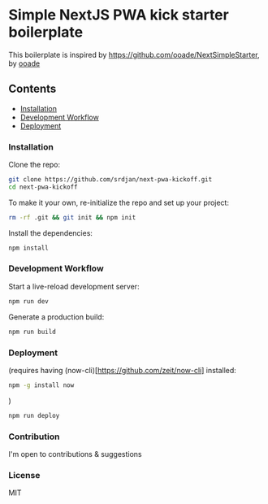 # Simple NextJS PWA kick starter boilerplate

This boilerplate is inspired by https://github.com/ooade/NextSimpleStarter, by [ooade](https://github.com/ooade)

## Contents

- [Installation](#installation)
- [Development Workflow](#development-workflow)
- [Deployment](#deployment)

### Installation

Clone the repo:

```sh
git clone https://github.com/srdjan/next-pwa-kickoff.git
cd next-pwa-kickoff
```

To make it your own, re-initialize the repo and set up your project:

```sh
rm -rf .git && git init && npm init
```

Install the dependencies:

```sh
npm install
```

### Development Workflow

Start a live-reload development server:

```sh
npm run dev
```

Generate a production build:

```sh
npm run build
```

### Deployment 
(requires having (now-cli)[https://github.com/zeit/now-cli] installed:
```sh
npm -g install now
```
)

```sh
npm run deploy
```

### Contribution

I'm open to contributions & suggestions

### License

MIT
